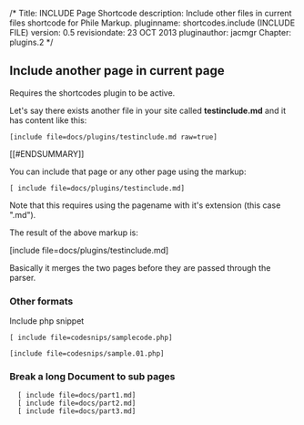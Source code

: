 /*
Title: INCLUDE Page Shortcode
description: Include other files in current files shortcode for Phile Markup.
pluginname: shortcodes.include (INCLUDE FILE)
version: 0.5
revisiondate: 23 OCT 2013
pluginauthor: jacmgr
Chapter: plugins.2
*/

## Include another page in current page

Requires the shortcodes plugin to be active.

Let's say there exists another file in your site called **testinclude.md** and it has content like this:
~~~~
[include file=docs/plugins/testinclude.md raw=true]
~~~~

[[#ENDSUMMARY]]

You can include that page or any other page using the markup:

    [ include file=docs/plugins/testinclude.md]

Note that this requires using the pagename with it's extension (this case ".md").

The result of the above markup is:

[include file=docs/plugins/testinclude.md]


Basically it merges the two pages before they are passed through the parser.

### Other formats

Include php snippet

    [ include file=codesnips/samplecode.php]
    
~~~~
[include file=codesnips/sample.01.php]
~~~~

### Break a long Document to sub pages

      [ include file=docs/part1.md]
      [ include file=docs/part2.md]
      [ include file=docs/part3.md] 